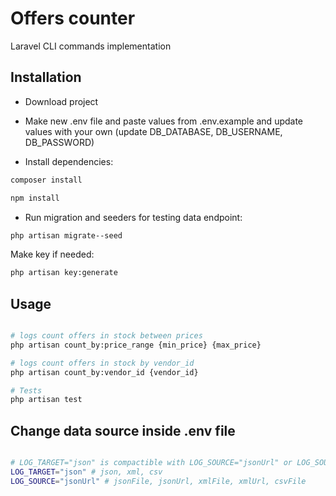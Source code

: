 # Offers counter

Laravel CLI commands implementation

## Installation

* Download project

* Make new .env file and paste values from .env.example and update values with your own (update DB_DATABASE, DB_USERNAME, DB_PASSWORD)

* Install dependencies:

```bash
composer install
```

```bash
npm install
```

* Run migration and seeders for testing data endpoint:

```bash
php artisan migrate--seed
```

Make key if needed: 

```bash
php artisan key:generate
```

## Usage

```bash

# logs count offers in stock between prices
php artisan count_by:price_range {min_price} {max_price}

# logs count offers in stock by vendor_id
php artisan count_by:vendor_id {vendor_id}

# Tests
php artisan test

```

## Change data source inside .env file

```bash

# LOG_TARGET="json" is compactible with LOG_SOURCE="jsonUrl" or LOG_SOURCE="jsonFile" etc.
LOG_TARGET="json" # json, xml, csv
LOG_SOURCE="jsonUrl" # jsonFile, jsonUrl, xmlFile, xmlUrl, csvFile

```